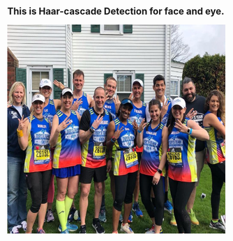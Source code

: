 ## This is Haar-cascade Detection for face and eye.

<img src="images/marathon_01.jpg" width="500" height="480" >

